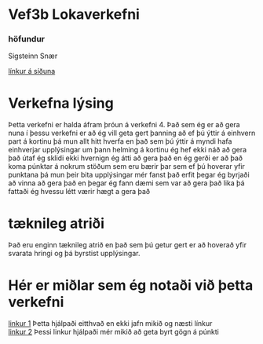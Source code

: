 # Vef3b Lokaverkefni
### höfundur
Sigsteinn Snær

[línkur á síðuna](tsuts.tskoli.is/2t/2811992349/loka2/index.html)                                                                         
# Verkefna lýsing
Þetta verkefni er halda áfram þróun á verkefni 4. Það sem ég er að gera nuna í þessu verkefni er að ég vill geta gert þanning að ef þú ýttir á einhvern part á kortinu þá mun allt hitt hverfa en það sem þú ýttir á myndi hafa einhverjar upplýsingar um þann helming á kortinu ég hef ekki náð að gera það útaf ég sklidi ekki hvernign ég átti að gera það en ég gerði er að það koma púnktar á nokrum stöðum sem eru bærir þar sem ef þú hoverar yfir punktana þá mun þeir bita upplýsingar mér fanst það erfit þegar ég byrjaði að vinna að gera það en þegar ég fann dæmi sem var að gera það lika þá fattaði ég hvessu létt værir hægt a gera það

# tæknileg atriði
Það eru enginn tæknileg atrið en það sem þú getur gert er að hoverað yfir svarata hringi og þá byrstist upplýsingar.

# Hér er miðlar sem ég notaði við þetta verkefni
[linkur 1](https://stackoverflow.com/questions/16256454/d3-js-position-tooltips-using-element-position-not-mouse-position) Þetta hjálpaði eitthvað en ekki jafn mikið og næsti línkur                                                                                               
[linkur 2](http://bl.ocks.org/d3noob/a22c42db65eb00d4e369) Þessi linkur hjálpaði mér mikið að geta byrt gögn á púnkti                     

